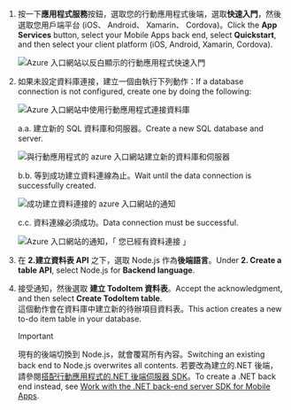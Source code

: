 
1. <span data-ttu-id="2719b-101">按一下**應用程式服務**按鈕，選取您的行動應用程式後端，選取**快速入門**，然後選取您用戶端平台 (iOS、 Android、 Xamarin、 Cordova)。</span><span class="sxs-lookup"><span data-stu-id="2719b-101">Click the **App Services** button, select your Mobile Apps back end, select **Quickstart**, and then select your client platform (iOS, Android, Xamarin, Cordova).</span></span>

    ![Azure 入口網站以反白顯示的行動應用程式快速入門][quickstart]

2. <span data-ttu-id="2719b-103">如果未設定資料庫連接，建立一個由執行下列動作：</span><span class="sxs-lookup"><span data-stu-id="2719b-103">If a database connection is not configured, create one by doing the following:</span></span>

    ![Azure 入口網站中使用行動應用程式連接資料庫][connect]

    <span data-ttu-id="2719b-105">a.</span><span class="sxs-lookup"><span data-stu-id="2719b-105">a.</span></span> <span data-ttu-id="2719b-106">建立新的 SQL 資料庫和伺服器。</span><span class="sxs-lookup"><span data-stu-id="2719b-106">Create a new SQL database and server.</span></span>

    ![與行動應用程式的 azure 入口網站建立新的資料庫和伺服器][server]

    <span data-ttu-id="2719b-108">b.</span><span class="sxs-lookup"><span data-stu-id="2719b-108">b.</span></span> <span data-ttu-id="2719b-109">等到成功建立資料連線為止。</span><span class="sxs-lookup"><span data-stu-id="2719b-109">Wait until the data connection is successfully created.</span></span>

    ![成功建立資料連接的 azure 入口網站的通知][notification]

    <span data-ttu-id="2719b-111">c.</span><span class="sxs-lookup"><span data-stu-id="2719b-111">c.</span></span> <span data-ttu-id="2719b-112">資料連線必須成功。</span><span class="sxs-lookup"><span data-stu-id="2719b-112">Data connection must be successful.</span></span>

    ![Azure 入口網站的通知，「 您已經有資料連接 」][already-connection]

3. <span data-ttu-id="2719b-114">在 **2.建立資料表 API** 之下，選取 Node.js 作為**後端語言**。</span><span class="sxs-lookup"><span data-stu-id="2719b-114">Under **2. Create a table API**, select Node.js for **Backend language**.</span></span> 
 
4. <span data-ttu-id="2719b-115">接受通知，然後選取 **建立 TodoItem 資料表**。</span><span class="sxs-lookup"><span data-stu-id="2719b-115">Accept the acknowledgment, and then select **Create TodoItem table**.</span></span>  
    <span data-ttu-id="2719b-116">這個動作會在資料庫中建立新的待辦項目資料表。</span><span class="sxs-lookup"><span data-stu-id="2719b-116">This action creates a new to-do item table in your database.</span></span> 

    >[!IMPORTANT]
    > <span data-ttu-id="2719b-117">現有的後端切換到 Node.js，就會覆寫所有內容。</span><span class="sxs-lookup"><span data-stu-id="2719b-117">Switching an existing back end to Node.js overwrites all contents.</span></span> <span data-ttu-id="2719b-118">若要改為建立的.NET 後端，請參閱[搭配行動應用程式的.NET 後端伺服器 SDK][instructions]。</span><span class="sxs-lookup"><span data-stu-id="2719b-118">To create a .NET back end instead, see [Work with the .NET back-end server SDK for Mobile Apps][instructions].</span></span>

<!-- Images. -->
[quickstart]: ./media/app-service-mobile-configure-new-backend/quickstart.png
[connect]: ./media/app-service-mobile-configure-new-backend/connect-to-bd.png
[notification]: ./media/app-service-mobile-configure-new-backend/notification-data-connection-create.png
[server]: ./media/app-service-mobile-configure-new-backend/create-new-server.png
[already-connection]: ./media/app-service-mobile-configure-new-backend/already-connection.png

<!-- URLs -->
[instructions]: ../articles/app-service-mobile/app-service-mobile-dotnet-backend-how-to-use-server-sdk.md#create-app
